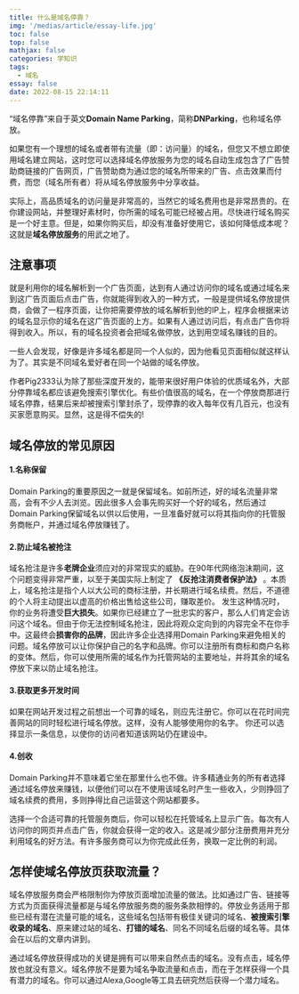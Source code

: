 ```yaml
---
title: 什么是域名停靠？
img: '/medias/article/essay-life.jpg'
toc: false
top: false
mathjax: false
categories: 学知识
tags:
  - 域名
essay: false
date: 2022-08-15 22:14:11
---
```


“域名停靠”来自于英文**Domain Name Parking**，简称**DNParking**，也称域名停放。
<!-- more -->
如果您有一个理想的域名或者带有流量（即：访问量）的域名，但您又不想立即使用域名建立网站，这时您可以选择域名停放服务为您的域名自动生成包含了广告赞助商链接的广告网页，广告赞助商为通过您的域名所带来的广告、点击效果而付费，而您（域名所有者）将从域名停放服务中分享收益。

实际上，高品质域名的访问量是非常高的，当然它的域名费用也是非常昂贵的。在你建设网站，并整理好素材时，你所需的域名可能已经被占用。尽快进行域名购买是一个好主意。但是，如果你购买后，却没有准备好使用它，该如何降低成本呢？这就是**域名停放服务**的用武之地了。

## 注意事项
就是利用你的域名解析到一个广告页面，达到有人通过访问你的域名或通过域名来到这广告页面后点击广告，你就能得到收入的一种方式，一般是提供域名停放提供商，会做了一程序页面，让你把需要停放的域名解析到他的IP上，程序会根据来访的域名显示你的域名在这广告页面的上方。如果有人通过访问后，有点击广告你将得到收入。所以，有的域名投资者会把域名做停放，达到用空域名赚钱的目的。

一些人会发现，好像是许多域名都是同一个人似的，因为他看见页面相似就这样认为了。其实是不同域名爱好者在同一个站做的域名停放。

作者Pig2333认为除了那些深度开发的，能带来很好用户体验的优质域名外，大部分停靠域名都应该避免搜索引擎优化。有些价值很高的域名，在一个停放商那进行域名停靠，结果后来却被搜索引擎封杀了，现停靠的收入每年仅有几百元，也没有买家愿意购买。显然，这是得不偿失的!

## 域名停放的常见原因
#### 1.名称保留
Domain Parking的重要原因之一就是保留域名。如前所述，好的域名流量非常高，会有不少人去浏览。因此很多人会事先购买好一个好的域名，然后通过Domain Parking保留域名以供以后使用，一旦准备好就可以将其指向你的托管服务商帐户，并通过域名停放赚钱了。

#### 2.防止域名被抢注
域名抢注是许多**老牌企业**须应对的非常现实的威胁。在90年代网络泡沫期间，这个问题变得非常严重，以至于美国实际上制定了 **《反抢注消费者保护法》** 。本质上，域名抢注是指个人以大公司的商标注册，并长期进行域名续费。然后，不道德的个人将主动提出以虚高的价格出售给这些公司，赚取差价。
发生这种情况时，你的业务将遭受**巨大损失**。如果你已经建立了一批忠实的客户，那么人们肯定会访问这个域名。但由于你无法控制域名抢注，因此将观众定向到的内容完全不在你手中。这最终会**损害你的品牌**，因此许多企业选择用Domain Parking来避免相关的问题。域名停放可以让你保护自己的名字和品牌。你可以注册所有商标和商户名称的变体。然后，你可以使用所需的域名作为托管网站的主要地址，并将其余的域名停放下来以防止域名抢注。

#### 3.获取更多开发时间
如果在网站开发过程之前想出一个可靠的域名，则应先注册它。你可以在花时间完善网站的同时轻松进行域名停放。这样，没有人能够使用你的名字。
你还可以选择显示一条信息，以使你的访问者知道该网站仍在建设中。

#### 4.创收
Domain Parking并不意味着它坐在那里什么也不做。许多精通业务的所有者选择通过域名停放来赚钱，以便他们可以在不使用该域名时产生一些收入，少则挣回了域名续费的费用，多则挣得比自己运营这个网站都要多。

选择一个合适可靠的托管服务商后，你可以轻松在托管域名上显示广告。每次有人访问你的网页并点击广告，你就会获得一定的收入。这是减少部分注册费用并充分利用域名的好方法。有许多服务商可以为你完成此任务，换取一定比例的利润。

## 怎样使域名停放页获取流量？
域名停放服务商会严格限制你为停放页面增加流量的做法。比如通过广告、链接等方式为页面获得流量都是与域名停放服务商的服务条款相悖的。停放业务适用于那些已经有潜在流量可能的域名，这些域名包括带有极佳关键词的域名、**被搜索引擎收录的域名**、原来建过站的域名、**打错的域名**、同名不同域名后缀的域名等。具体会在以后的文章内讲到。

通过域名停放获得成功的关键是拥有可以带来自然点击的域名。没有点击，域名停放也就没有意义。域名停放不是要为域名争取流量和点击，而在于怎样获得一个具有潜力的域名。你可以通过Alexa,Google等工具去研究然后获得一个潜力域名。
